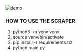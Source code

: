 ![demo](https://user-images.githubusercontent.com/23452999/102720806-6fc89c80-42ee-11eb-8bd5-05abac2f0747.png)

### HOW TO USE THE SCRAPER:
1. python3 -m venv venv
2. source venv/bin/activate
3. pip install -r requirements.txt
4. python main.py
